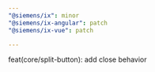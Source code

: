 ```yaml
---
"@siemens/ix": minor
"@siemens/ix-angular": patch
"@siemens/ix-vue": patch

---
```


feat(core/split-button): add close behavior
